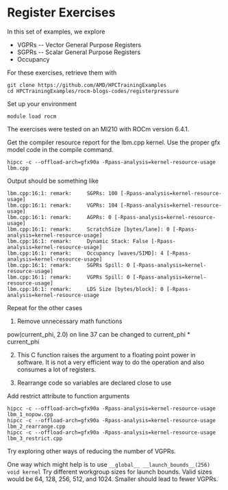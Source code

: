 # Register Exercises

In this set of examples, we explore

* VGPRs -- Vector General Purpose Registers
* SGPRs -- Scalar General Purpose Registers
* Occupancy

For these exercises, retrieve them with 

```
git clone https://github.com/AMD/HPCTrainingExamples
cd HPCTrainingExamples/rocm-blogs-codes/registerpressure
```

Set up your environment

```
module load rocm
```

The exercises were tested on an MI210 with ROCm version 6.4.1.

Get the compiler resource report for the lbm.cpp kernel. Use the 
proper gfx model code in the compile command.

```
hipcc -c --offload-arch=gfx90a -Rpass-analysis=kernel-resource-usage lbm.cpp
```

Output should be something like

```
lbm.cpp:16:1: remark:     SGPRs: 100 [-Rpass-analysis=kernel-resource-usage]​
lbm.cpp:16:1: remark:     VGPRs: 104 [-Rpass-analysis=kernel-resource-usage]​
lbm.cpp:16:1: remark:     AGPRs: 0 [-Rpass-analysis=kernel-resource-usage]​
lbm.cpp:16:1: remark:     ScratchSize [bytes/lane]: 0 [-Rpass-analysis=kernel-resource-usage]​
lbm.cpp:16:1: remark:     Dynamic Stack: False [-Rpass-analysis=kernel-resource-usage]​
lbm.cpp:16:1: remark:     Occupancy [waves/SIMD]: 4 [-Rpass-analysis=kernel-resource-usage]​
lbm.cpp:16:1: remark:     SGPRs Spill: 0 [-Rpass-analysis=kernel-resource-usage]​
lbm.cpp:16:1: remark:     VGPRs Spill: 0 [-Rpass-analysis=kernel-resource-usage]​
lbm.cpp:16:1: remark:     LDS Size [bytes/block]: 0 [-Rpass-analysis=kernel-resource-usage​
```

Repeat for the other cases

1. Remove unnecessary math functions​

pow(current_phi, 2.0) on line 37 can be changed to current_phi * current_phi​

2. This C function raises the argument to a floating point power in software. It is not a very efficient way to do the
operation and also consumes a lot of registers.​

3. Rearrange code so variables are declared close to use​

Add restrict attribute to function arguments

```
hipcc -c --offload-arch=gfx90a -Rpass-analysis=kernel-resource-usage lbm_1_nopow.cpp
hipcc -c --offload-arch=gfx90a -Rpass-analysis=kernel-resource-usage lbm_2_rearrange.cpp
hipcc -c --offload-arch=gfx90a -Rpass-analysis=kernel-resource-usage lbm_3_restrict.cpp
```

Try exploring other ways of reducing the number of VGPRs.

One way which might help is to use `__global__ __launch_bounds__(256) void kernel`
Try different workgroup sizes for launch bounds. Valid sizes would be 64, 128, 256, 512, and 1024.
Smaller should lead to fewer VGPRs.
 
